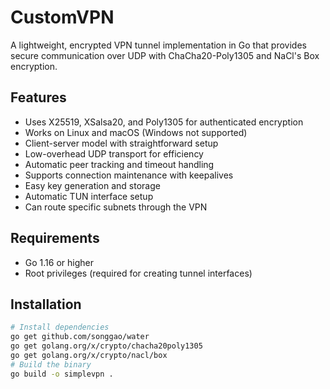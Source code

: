 # CustomVPN
A lightweight, encrypted VPN tunnel implementation in Go that provides secure communication over UDP with ChaCha20-Poly1305 and NaCl's Box encryption.

## Features
- Uses X25519, XSalsa20, and Poly1305 for authenticated encryption 
- Works on Linux and macOS (Windows not supported)
- Client-server model with straightforward setup
- Low-overhead UDP transport for efficiency
- Automatic peer tracking and timeout handling
- Supports connection maintenance with keepalives
- Easy key generation and storage
- Automatic TUN interface setup
- Can route specific subnets through the VPN

## Requirements
- Go 1.16 or higher
- Root privileges (required for creating tunnel interfaces)

## Installation
```bash  
# Install dependencies  
go get github.com/songgao/water  
go get golang.org/x/crypto/chacha20poly1305  
go get golang.org/x/crypto/nacl/box  
# Build the binary
go build -o simplevpn .
```